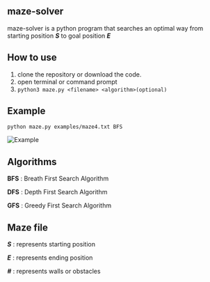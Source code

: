 ## maze-solver
  maze-solver is a python program that searches an optimal way from starting position ***S*** to goal position ***E***

## How to use
   1. clone the repository or download the code.
   2. open terminal or command prompt 
   3. ```python3 maze.py <filename> <algorithm>(optional)``` 
   
## Example
  ```python maze.py examples/maze4.txt BFS``` 

   ![Example](/example.png)

## Algorithms
 **BFS** : Breath First Search Algorithm
 
 **DFS** : Depth First Search Algorithm
               
 **GFS** : Greedy First Search Algorithm
 
 
## Maze file 
  ***S*** : represents starting position
  
  ***E*** : represents ending position
  
  ***#*** : represents walls or obstacles
  
  
